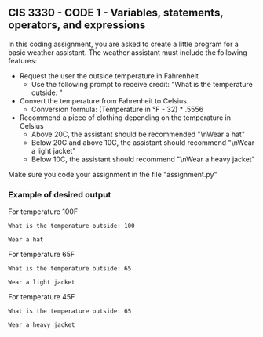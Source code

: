 ## CIS 3330 - CODE 1 - Variables, statements, operators, and expressions

In this coding assignment, you are asked to create a little program for a basic weather assistant. The weather assistant must include the following features:

- Request the user the outside temperature in Fahrenheit
  - Use the following prompt to receive credit: "What is the temperature outside: "
- Convert the temperature from Fahrenheit to Celsius.
  - Conversion formula: (Temperature in °F - 32) * .5556
- Recommend a piece of clothing depending on the temperature in Celsius
  - Above 20C, the assistant should be recommended "\nWear a hat"
  - Below 20C and above 10C, the assistant should recommend "\nWear a light jacket"
  - Below 10C, the assistant should recommend "\nWear a heavy jacket"
  
Make sure you code your assignment in the file "assignment.py"

### Example of desired output

For temperature 100F

`What is the temperature outside: 100`

`Wear a hat`

For temperature 65F

`What is the temperature outside: 65`

`Wear a light jacket`

For temperature 45F

`What is the temperature outside: 65`

`Wear a heavy jacket`


  
  
  




